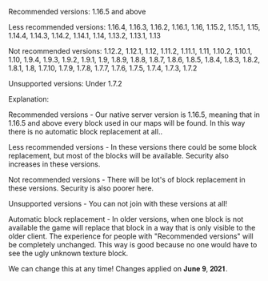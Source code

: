 Recommended versions:
  1.16.5 and above
  
Less recommended versions:
  1.16.4,
  1.16.3,
  1.16.2,
  1.16.1,
  1.16,
  1.15.2,
  1.15.1,
  1.15,
  1.14.4,
  1.14.3,
  1.14.2,
  1.14.1,
  1.14,
  1.13.2,
  1.13.1,
  1.13
  
Not recommended versions:
  1.12.2,
  1.12.1,
  1.12,
  1.11.2,
  1.11.1,
  1.11,
  1.10.2,
  1.10.1,
  1.10,
  1.9.4,
  1.9.3,
  1.9.2,
  1.9.1,
  1.9,
  1.8.9,
  1.8.8,
  1.8.7,
  1.8.6,
  1.8.5,
  1.8.4,
  1.8.3,
  1.8.2,
  1.8.1,
  1.8,
  1.7.10,
  1.7.9,
  1.7.8,
  1.7.7,
  1.7.6,
  1.7.5,
  1.7.4,
  1.7.3,
  1.7.2
  
Unsupported versions:
  Under 1.7.2


Explanation:

Recommended versions - Our native server version is 1.16.5, meaning that in 1.16.5 and above every block used in our maps will be found. In this way there is no automatic block replacement at all..

Less recommended versions - In these versions there could be some block replacement, but most of the blocks will be available. Security also increases in these versions.

Not recommended versions - There will be lot's of block replacement in these versions. Security is also poorer here.

Unsupported versions - You can not join with these versions at all!

Automatic block replacement - In older versions, when one block is not available the game will replace that block in a way that is only visible to the older client. The experience for people with "Recommended versions" will be completely unchanged. This way is good because no one would have to see the ugly unknown texture block.

We can change this at any time!
Changes applied on 𝐉𝐮𝐧𝐞 𝟗, 𝟐𝟎𝟐𝟏.
